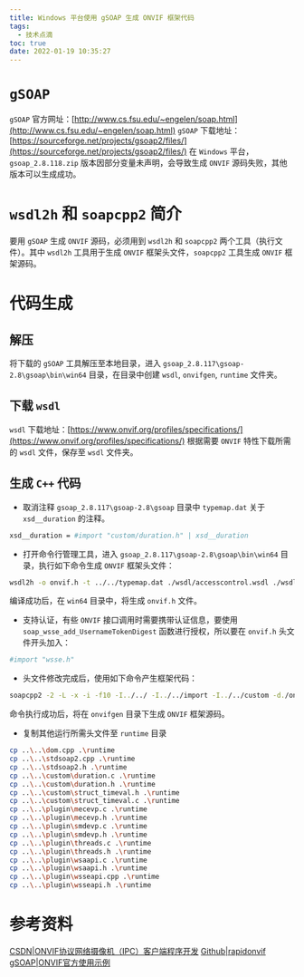 ```yaml
---
title: Windows 平台使用 gSOAP 生成 ONVIF 框架代码
tags:
  - 技术点滴
toc: true
date: 2022-01-19 10:35:27
---
```

# `gSOAP` 
`gSOAP` 官方网址：[http://www.cs.fsu.edu/~engelen/soap.html](http://www.cs.fsu.edu/~engelen/soap.html)
`gSOAP` 下载地址：[https://sourceforge.net/projects/gsoap2/files/](https://sourceforge.net/projects/gsoap2/files/)
在 `Windows` 平台，`gsoap_2.8.118.zip` 版本因部分变量未声明，会导致生成 `ONVIF` 源码失败，其他版本可以生成成功。

<!--more-->
# `wsdl2h` 和 `soapcpp2` 简介

要用 `gSOAP` 生成 `ONVIF` 源码，必须用到 `wsdl2h` 和 `soapcpp2` 两个工具（执行文件）。其中 `wsdl2h` 工具用于生成 `ONVIF` 框架头文件，`soapcpp2` 工具生成 `ONVIF` 框架源码。

# 代码生成

## 解压
将下载的 `gSOAP` 工具解压至本地目录，进入 `gsoap_2.8.117\gsoap-2.8\gsoap\bin\win64` 目录，在目录中创建 `wsdl`, `onvifgen`, `runtime` 文件夹。 

## 下载 `wsdl`
`wsdl` 下载地址：[https://www.onvif.org/profiles/specifications/](https://www.onvif.org/profiles/specifications/)
根据需要 `ONVIF` 特性下载所需的 `wsdl` 文件，保存至 `wsdl` 文件夹。

## 生成 `C++` 代码
- 取消注释 `gsoap_2.8.117\gsoap-2.8\gsoap` 目录中 `typemap.dat` 关于 `xsd__duration` 的注释。
``` bash
xsd__duration = #import "custom/duration.h" | xsd__duration
```

- 打开命令行管理工具，进入 `gsoap_2.8.117\gsoap-2.8\gsoap\bin\win64` 目录，执行如下命令生成 `ONVIF` 框架头文件：
``` bash
wsdl2h -o onvif.h -t ../../typemap.dat ./wsdl/accesscontrol.wsdl ./wsdl/accessrules.wsdl ./wsdl/actionengine.wsdl ./wsdl/advancedsecurity.wsdl ./wsdl/analytics.wsdl ./wsdl/analyticsdevice.wsdl ./wsdl/appmgmt.wsdl ./wsdl/authenticationbehavior.wsdl ./wsdl/bw-2-vs-mod.wsdl ./wsdl/credential.wsdl ./wsdl/deviceio.wsdl ./wsdl/devicemgmt.wsdl ./wsdl/display.wsdl ./wsdl/display2.wsdl ./wsdl/doorcontrol.wsdl ./wsdl/event.wsdl ./wsdl/event-vs.wsdl ./wsdl/federatedsearch.wsdl ./wsdl/imaging.wsdl ./wsdl/media.wsdl ./wsdl/media2.wsdl ./wsdl/provisioning.wsdl ./wsdl/ptz.wsdl ./wsdl/receiver.wsdl ./wsdl/recording.wsdl ./wsdl/replay.wsdl ./wsdl/schedule.wsdl ./wsdl/search.wsdl ./wsdl/security.wsdl ./wsdl/thermal.wsdl ./wsdl/uplink.wsdl ./wsdl/remotediscovery.wsdl
```
编译成功后，在 `win64` 目录中，将生成 `onvif.h` 文件。

- 支持认证，有些 `ONVIF` 接口调用时需要携带认证信息，要使用 `soap_wsse_add_UsernameTokenDigest` 函数进行授权，所以要在 `onvif.h` 头文件开头加入：
``` bash
#import "wsse.h"
```

- 头文件修改完成后，使用如下命令产生框架代码：
``` bash
soapcpp2 -2 -L -x -i -f10 -I../../ -I../../import -I../../custom -d./onvifgen onvif.h
```
命令执行成功后，将在 `onvifgen` 目录下生成 `ONVIF` 框架源码。

- 复制其他运行所需头文件至 `runtime` 目录
``` bash
cp ..\..\dom.cpp .\runtime
cp ..\..\stdsoap2.cpp .\runtime
cp ..\..\stdsoap2.h .\runtime
cp ..\..\custom\duration.c .\runtime
cp ..\..\custom\duration.h .\runtime
cp ..\..\custom\struct_timeval.h .\runtime
cp ..\..\custom\struct_timeval.c .\runtime
cp ..\..\plugin\mecevp.c .\runtime
cp ..\..\plugin\mecevp.h .\runtime
cp ..\..\plugin\smdevp.c .\runtime
cp ..\..\plugin\smdevp.h .\runtime
cp ..\..\plugin\threads.c .\runtime
cp ..\..\plugin\threads.h .\runtime
cp ..\..\plugin\wsaapi.c .\runtime
cp ..\..\plugin\wsaapi.h .\runtime
cp ..\..\plugin\wsseapi.cpp .\runtime
cp ..\..\plugin\wsseapi.h .\runtime
```

# 参考资料
[CSDN|ONVIF协议网络摄像机（IPC）客户端程序开发](https://blog.csdn.net/benkaoya/article/details/72424335)
[Github|rapidonvif](https://github.com/linkingvision/rapidonvif)
[gSOAP|ONVIF官方使用示例](https://www.genivia.com/examples/onvif/index.html)

